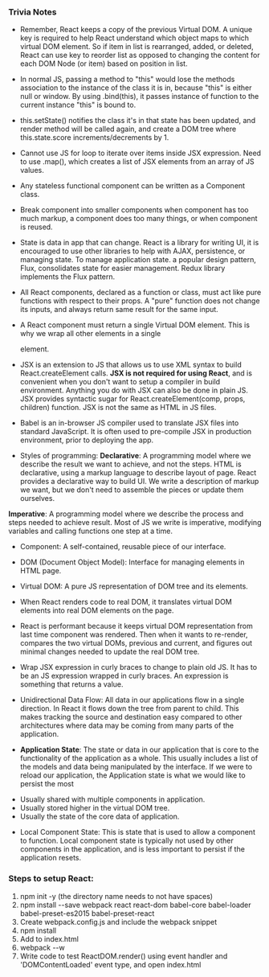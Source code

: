 ### Trivia Notes
* Remember, React keeps a copy of the previous Virtual DOM. A unique key is required to help React understand which object maps to which virtual DOM element. So if item in list is rearranged, added, or deleted, React can use key to reorder list as opposed to changing the content for each DOM Node (or item) based on position in list.

* In normal JS, passing a method to "this" would lose the methods association to the instance of the class it is in, because "this" is either null or window. By using .bind(this), it passes instance of function to the current instance "this" is bound to.

* this.setState() notifies the class it's in that state has been updated, and render method will be called again, and create a DOM tree where this.state.score increments/decrements by 1.

* Cannot use JS for loop to iterate over items inside JSX expression. Need to use .map(), which creates a list of JSX elements from an array of JS values.

* Any stateless functional component can be written as a Component class.

* Break component into smaller components when component has too much markup, a component does too many things, or when component is reused.

* State is data in app that can change. React is a library for writing UI, it is encouraged to use other libraries to help with AJAX, persistence, or managing state. To manage application state. a popular design pattern, Flux, consolidates state for easier management. Redux library implements the Flux pattern.

* All React components, declared as a function or class, must act like pure functions with respect to their props. A "pure" function does not change its inputs, and always return same result for the same input.

* A React component must return a single Virtual DOM element. This is why we wrap all other elements in a single <div> element.

* JSX is an extension to JS that allows us to use XML syntax to build React.createElement calls. **JSX is not required for using React**, and is convenient when you don't want to setup a compiler in build environment. Anything you do with JSX can also be done in plain JS. JSX provides syntactic sugar for React.createElement(comp, props, children) function.  JSX is not the same as HTML in JS files.

* Babel is an in-browser JS compiler used to translate JSX files into standard JavaScript. It is often used to pre-compile JSX in production environment, prior to deploying the app.

* Styles of programming:
**Declarative**: A programming model where we describe the result we want to achieve, and not the steps. HTML is declarative, using a markup language to describe layout of page. React provides a declarative way to build UI. We write a description of markup we want, but we don't need to assemble the pieces or update them ourselves.

**Imperative**: A programming model where we describe the process and steps needed to achieve result. Most of JS we write is imperative, modifying variables and calling functions one step at a time.

* Component: A self-contained, reusable piece of our interface.
* DOM (Document Object Model): Interface for managing elements in HTML page.
* Virtual DOM: A pure JS representation of DOM tree and its elements.

* When React renders code to real DOM, it translates virtual DOM elements into real DOM elements on the page.

* React is performant because it keeps virtual DOM representation from last time component was rendered. Then when it wants to re-render, compares the two virtual DOMs, previous and current, and figures out minimal changes needed to update the real DOM tree.

* Wrap JSX expression in curly braces to change to plain old JS. It has to be an JS expression wrapped in curly braces. An expression is something that returns a value.

* Unidirectional Data Flow: All data in our applications flow in a single direction. In React it flows down the tree from parent to child. This makes tracking the source and destination easy compared to other architectures where data may be coming from many parts of the application.

* **Application State**: The state or data in our application that is core to the functionality of the application as a whole. This usually includes a list of the models and data being manipulated by the interface. If we were to reload our application, the Application state is what we would like to persist the most
- Usually shared with multiple components in application.
- Usually stored higher in the virtual DOM tree.
- Usually the state of the core data of application.

* Local Component State: This is state that is used to allow a component to function. Local component state is typically not used by other components in the application, and is less important to persist if the application resets.

### Steps to setup React:
1. npm init -y (the directory name needs to not have spaces)
2. npm install --save webpack react react-dom babel-core babel-loader babel-preset-es2015 babel-preset-react
3. Create webpack.config.js and include the webpack snippet
4. npm install
5. Add <script src="bundle.js"></script> to index.html
6. webpack --w
7. Write code to test ReactDOM.render() using event handler and 'DOMContentLoaded' event type, and open index.html
